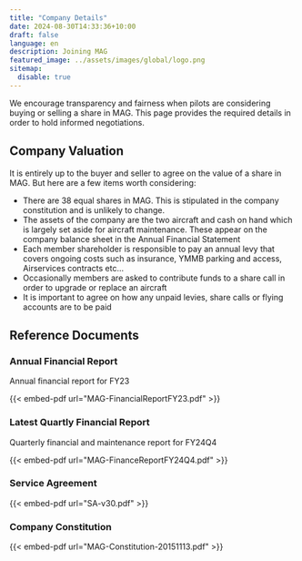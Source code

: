 ```yaml
---
title: "Company Details"
date: 2024-08-30T14:33:36+10:00
draft: false
language: en
description: Joining MAG
featured_image: ../assets/images/global/logo.png
sitemap:
  disable: true
---
```


We encourage transparency and fairness when pilots are considering buying or selling a share in MAG. This page provides the required details in order to hold informed negotiations.

## Company Valuation

It is entirely up to the buyer and seller to agree on the value of a share in MAG. But here are a few items worth considering:

- There are 38 equal shares in MAG. This is stipulated in the company constitution and is unlikely to change.
- The assets of the company are the two aircraft and cash on hand which is largely set aside for aircraft maintenance. These appear on the company balance sheet in the Annual Financial Statement
- Each member shareholder is responsible to pay an annual levy that covers ongoing costs such as insurance, YMMB parking and access, Airservices contracts etc...
- Occasionally members are asked to contribute funds to a share call in order to upgrade or replace an aircraft
- It is important to agree on how any unpaid levies, share calls or flying accounts are to be paid

## Reference Documents

### Annual Financial Report

Annual financial report for FY23

{{< embed-pdf url="MAG-FinancialReportFY23.pdf" >}}

### Latest Quartly Financial Report

Quarterly financial and maintenance report for FY24Q4

{{< embed-pdf url="MAG-FinanceReportFY24Q4.pdf" >}}

### Service Agreement

{{< embed-pdf url="SA-v30.pdf" >}}

### Company Constitution

{{< embed-pdf url="MAG-Constitution-20151113.pdf" >}}
